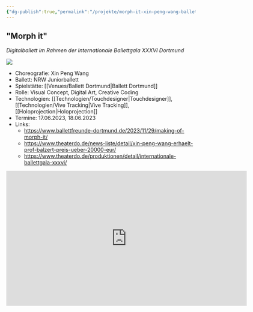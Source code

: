 ```yaml
---
{"dg-publish":true,"permalink":"/projekte/morph-it-xin-peng-wang-ballett-dortmund/"}
---
```


## "Morph it"

*Digitalballett im Rahmen der Internationale Ballettgala XXXVI Dortmund*

![](https://www.ballettfreunde-dortmund.de/wp-content/uploads/2023/11/Bild6-1024x683.jpg)

- Choreografie: Xin Peng Wang
- Ballett: NRW Juniorballett
- Spielstätte: [[Venues/Ballett Dortmund\|Ballett Dortmund]]
- Rolle: Visual Concept, Digital Art, Creative Coding 
- Technologien: [[Technologien/Touchdesigner\|Touchdesigner]], [[Technologien/Vive Tracking\|Vive Tracking]], [[Holoprojection\|Holoprojection]]
- Termine: 17.06.2023, 18.06.2023
- Links:
	- https://www.ballettfreunde-dortmund.de/2023/11/29/making-of-morph-it/
	- https://www.theaterdo.de/news-liste/detail/xin-peng-wang-erhaelt-prof-balzert-preis-ueber-20000-eur/
	- https://www.theaterdo.de/produktionen/detail/internationale-ballettgala-xxxvi/

<div style="text-align: center;" > <iframe title="vimeo-player" src="https://player.vimeo.com/video/868372952?h=0f28ab9082" width="640" height="360" frameborder="0"    allowfullscreen></iframe> </div>
